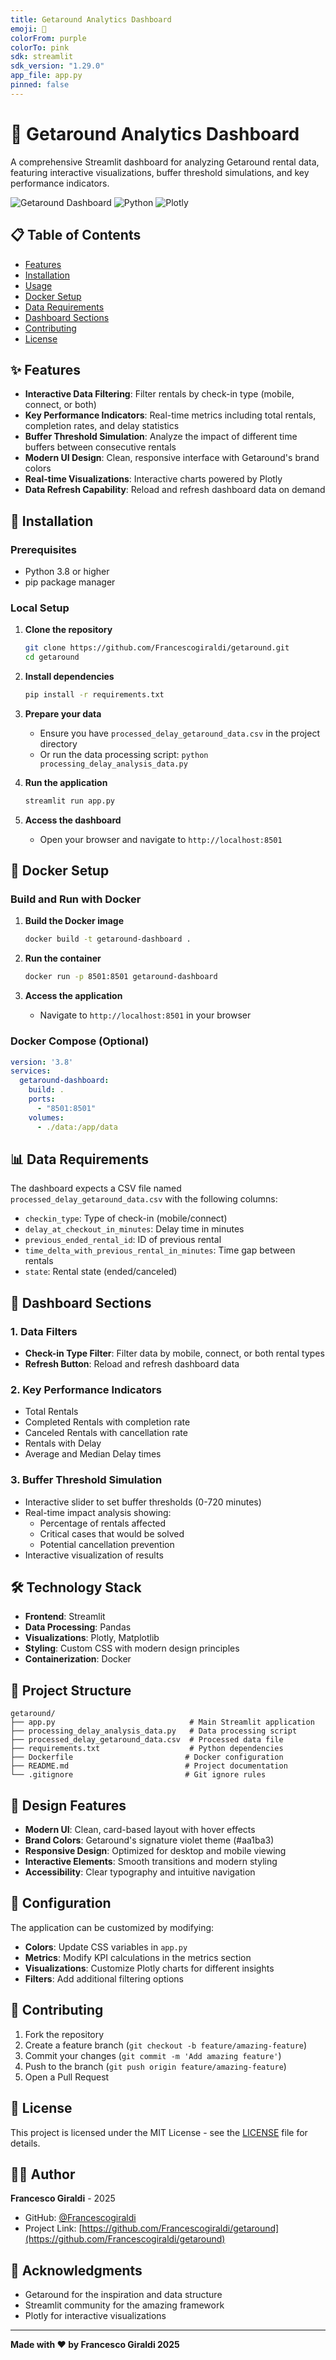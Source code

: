 ```yaml
---
title: Getaround Analytics Dashboard
emoji: 🚗
colorFrom: purple
colorTo: pink
sdk: streamlit
sdk_version: "1.29.0"
app_file: app.py
pinned: false
---
```


# 🚗 Getaround Analytics Dashboard

A comprehensive Streamlit dashboard for analyzing Getaround rental data, featuring interactive visualizations, buffer threshold simulations, and key performance indicators.

![Getaround Dashboard](https://img.shields.io/badge/Streamlit-FF4B4B?style=for-the-badge&logo=streamlit&logoColor=white)
![Python](https://img.shields.io/badge/Python-3776AB?style=for-the-badge&logo=python&logoColor=white)
![Plotly](https://img.shields.io/badge/Plotly-239120?style=for-the-badge&logo=plotly&logoColor=white)

## 📋 Table of Contents

- [Features](#-features)
- [Installation](#-installation)
- [Usage](#-usage)
- [Docker Setup](#-docker-setup)
- [Data Requirements](#-data-requirements)
- [Dashboard Sections](#-dashboard-sections)
- [Contributing](#-contributing)
- [License](#-license)

## ✨ Features

- **Interactive Data Filtering**: Filter rentals by check-in type (mobile, connect, or both)
- **Key Performance Indicators**: Real-time metrics including total rentals, completion rates, and delay statistics
- **Buffer Threshold Simulation**: Analyze the impact of different time buffers between consecutive rentals
- **Modern UI Design**: Clean, responsive interface with Getaround's brand colors
- **Real-time Visualizations**: Interactive charts powered by Plotly
- **Data Refresh Capability**: Reload and refresh dashboard data on demand

## 🚀 Installation

### Prerequisites

- Python 3.8 or higher
- pip package manager

### Local Setup

1. **Clone the repository**
   ```bash
   git clone https://github.com/Francescogiraldi/getaround.git
   cd getaround
   ```

2. **Install dependencies**
   ```bash
   pip install -r requirements.txt
   ```

3. **Prepare your data**
   - Ensure you have `processed_delay_getaround_data.csv` in the project directory
   - Or run the data processing script: `python processing_delay_analysis_data.py`

4. **Run the application**
   ```bash
   streamlit run app.py
   ```

5. **Access the dashboard**
   - Open your browser and navigate to `http://localhost:8501`

## 🐳 Docker Setup

### Build and Run with Docker

1. **Build the Docker image**
   ```bash
   docker build -t getaround-dashboard .
   ```

2. **Run the container**
   ```bash
   docker run -p 8501:8501 getaround-dashboard
   ```

3. **Access the application**
   - Navigate to `http://localhost:8501` in your browser

### Docker Compose (Optional)

```yaml
version: '3.8'
services:
  getaround-dashboard:
    build: .
    ports:
      - "8501:8501"
    volumes:
      - ./data:/app/data
```

## 📊 Data Requirements

The dashboard expects a CSV file named `processed_delay_getaround_data.csv` with the following columns:

- `checkin_type`: Type of check-in (mobile/connect)
- `delay_at_checkout_in_minutes`: Delay time in minutes
- `previous_ended_rental_id`: ID of previous rental
- `time_delta_with_previous_rental_in_minutes`: Time gap between rentals
- `state`: Rental state (ended/canceled)

## 🎯 Dashboard Sections

### 1. Data Filters
- **Check-in Type Filter**: Filter data by mobile, connect, or both rental types
- **Refresh Button**: Reload and refresh dashboard data

### 2. Key Performance Indicators
- Total Rentals
- Completed Rentals with completion rate
- Canceled Rentals with cancellation rate
- Rentals with Delay
- Average and Median Delay times

### 3. Buffer Threshold Simulation
- Interactive slider to set buffer thresholds (0-720 minutes)
- Real-time impact analysis showing:
  - Percentage of rentals affected
  - Critical cases that would be solved
  - Potential cancellation prevention
- Interactive visualization of results

## 🛠️ Technology Stack

- **Frontend**: Streamlit
- **Data Processing**: Pandas
- **Visualizations**: Plotly, Matplotlib
- **Styling**: Custom CSS with modern design principles
- **Containerization**: Docker

## 📁 Project Structure

```
getaround/
├── app.py                              # Main Streamlit application
├── processing_delay_analysis_data.py   # Data processing script
├── processed_delay_getaround_data.csv  # Processed data file
├── requirements.txt                    # Python dependencies
├── Dockerfile                         # Docker configuration
├── README.md                          # Project documentation
└── .gitignore                         # Git ignore rules
```

## 🎨 Design Features

- **Modern UI**: Clean, card-based layout with hover effects
- **Brand Colors**: Getaround's signature violet theme (#aa1ba3)
- **Responsive Design**: Optimized for desktop and mobile viewing
- **Interactive Elements**: Smooth transitions and modern styling
- **Accessibility**: Clear typography and intuitive navigation

## 🔧 Configuration

The application can be customized by modifying:

- **Colors**: Update CSS variables in `app.py`
- **Metrics**: Modify KPI calculations in the metrics section
- **Visualizations**: Customize Plotly charts for different insights
- **Filters**: Add additional filtering options

## 🤝 Contributing

1. Fork the repository
2. Create a feature branch (`git checkout -b feature/amazing-feature`)
3. Commit your changes (`git commit -m 'Add amazing feature'`)
4. Push to the branch (`git push origin feature/amazing-feature`)
5. Open a Pull Request

## 📝 License

This project is licensed under the MIT License - see the [LICENSE](LICENSE) file for details.

## 👨‍💻 Author

**Francesco Giraldi** - 2025

- GitHub: [@Francescogiraldi](https://github.com/Francescogiraldi)
- Project Link: [https://github.com/Francescogiraldi/getaround](https://github.com/Francescogiraldi/getaround)

## 🙏 Acknowledgments

- Getaround for the inspiration and data structure
- Streamlit community for the amazing framework
- Plotly for interactive visualizations

---

**Made with ❤️ by Francesco Giraldi 2025**